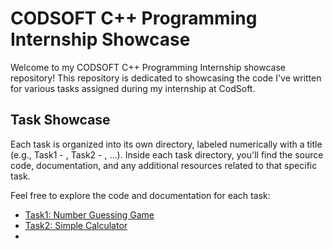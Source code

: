 # CODSOFT C++ Programming Internship Showcase

Welcome to my CODSOFT C++ Programming Internship showcase repository! This repository is dedicated to showcasing the code I've written for various tasks assigned during my internship at CodSoft.

## Task Showcase

Each task is organized into its own directory, labeled numerically with a title (e.g., Task1 - <title1>, Task2 - <title2>, ...). Inside each task directory, you'll find the source code, documentation, and any additional resources related to that specific task.

Feel free to explore the code and documentation for each task:

- [Task1: Number Guessing Game](Task1%20-%20Number%20Guessing%20Game)
- [Task2: Simple Calculator](Task2%20-%20Simple%20Calculator)
- 
